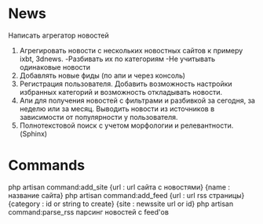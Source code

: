 # News

Написать агрегатор новостей
1. Агрегировать новости с нескольких новостных сайтов к примеру ixbt, 3dnews.
-Разбивать их по категориям
-Не учитывать одинаковые новости
2. Добавлять новые фиды (по апи и через консоль)
3. Регистрация пользователя. Добавить возможность настройки избранных категорий и возможность откладывать новости.
4. Апи для получения новостей с фильтрами и разбивкой за сегодня, за неделю или за месяц. Выводить новости из источников в зависимости от популярности у пользователя.
5. Полнотекстовой поиск с учетом морфологии и релевантности. (Sphinx)


# Commands
php artisan command:add_site {url : url сайта с новостями} {name : название сайта}
php artisan command:add_feed {url : url rss страницы} {category : id or string to create} {site : newssite url or id}
php artisan command:parse_rss парсинг новостей с feed'ов






